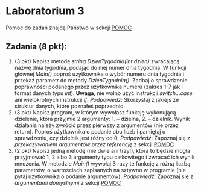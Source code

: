 # Laboratorium 3

Pomoc do zadań znajdą Państwo w sekcji [POMOC](https://github.com/MichalKrogulecki/WSB/tree/master/Programowanie%20komputer%C3%B3w/Pomoc)

## Zadania (8 pkt):
1. (3 pkt) Napisz metodę *string DzienTygodnia(int dzien)* zwracającą nazwę dnia tygodnia, podając do niej numer dnia tygodnia. W funkcji głównej *Main()* poproś użytkownika o wybór numeru dnia tygodnia i przekaż parametr do metody *DzienTygodnia()*. Zadbaj o sprawdzenie poprawności podanego przez użytkownika numeru (zakres 1-7 jak i format danych typu *int*). **Uwaga**, nie wolno użyć instrukcji *switch…case* ani wielokrotnych instrukcji *if*. *Podpowiedź:* Skorzystaj z jakiejś ze struktur danych, które poznałeś poprzednio. 
2. (3 pkt) Napisz program, w którym wywołasz funkcję wykonującą dzielenie, która przyjmie 2 argumenty: 1. – dzielna, 2. – dzielnik. Wynik działania należy zwrócić przez pierwszy z argumentów (nie przez return). Poproś użytkownika o podanie obu liczb i pamiętaj o sprawdzeniu, czy dzielnik jest różny od 0. *Podpowiedź*: Zapoznaj się z *przekazywaniem argumentów przez referencję* z sekcji [POMOC](https://github.com/MichalKrogulecki/WSB/tree/master/Programowanie%20komputer%C3%B3w/Pomoc)
3. (2 pkt) Napisz jedną metodę (nie dwie ani trzy!), która to będzie mogła przyjmować 1, 2 albo 3 argumenty typu całkowitego i zwracać ich wynik mnożenia. W metodzie *Main()* wywołaj 3 razy te funkcję z różną liczbą parametrów, o wartościach zapisanych na sztywno w programie (nie pytaj użytkownika o podanie argumentów). *Podpowiedź*: Zapoznaj się z *argumentami domyślnymi* z sekcji [POMOC](https://github.com/MichalKrogulecki/WSB/tree/master/Programowanie%20komputer%C3%B3w/Pomoc)
